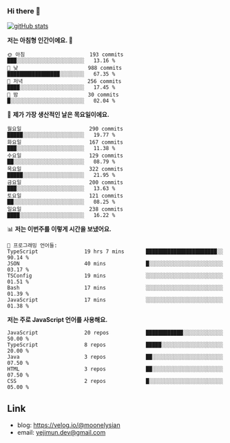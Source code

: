 ### Hi there 👋

<!--
**moonelysian/moonelysian** is a ✨ _special_ ✨ repository because its `README.md` (this file) appears on your GitHub profile.

Here are some ideas to get you started:

- 🔭 I’m currently working on ...
- 🌱 I’m currently learning ...
- 👯 I’m looking to collaborate on ...
- 🤔 I’m looking for help with ...
- 💬 Ask me about ...
- 📫 How to reach me: ...
- 😄 Pronouns: ...
- ⚡ Fun fact: ...
-->

<!-- [![wakatime stats](https://github-readme-stats.vercel.app/api/wakatime?username=moonelysian)](https://github.com/anuraghazra/github-readme-stats) -->

[![gitHub stats](https://github-readme-stats.vercel.app/api?username=moonelysian&show_icons=true)](https://github.com/anuraghazra/github-readme-stats)

<!--START_SECTION:waka-->
**저는 아침형 인간이에요. 🐤** 

```text
🌞 아침                     193 commits         ███░░░░░░░░░░░░░░░░░░░░░░   13.16 % 
🌆 낮　                     988 commits         █████████████████░░░░░░░░   67.35 % 
🌃 저녁                     256 commits         ████░░░░░░░░░░░░░░░░░░░░░   17.45 % 
🌙 밤　                     30 commits          █░░░░░░░░░░░░░░░░░░░░░░░░   02.04 % 
```
📅 **제가 가장 생산적인 날은 목요일이에요.** 

```text
월요일                      290 commits         █████░░░░░░░░░░░░░░░░░░░░   19.77 % 
화요일                      167 commits         ███░░░░░░░░░░░░░░░░░░░░░░   11.38 % 
수요일                      129 commits         ██░░░░░░░░░░░░░░░░░░░░░░░   08.79 % 
목요일                      322 commits         █████░░░░░░░░░░░░░░░░░░░░   21.95 % 
금요일                      200 commits         ███░░░░░░░░░░░░░░░░░░░░░░   13.63 % 
토요일                      121 commits         ██░░░░░░░░░░░░░░░░░░░░░░░   08.25 % 
일요일                      238 commits         ████░░░░░░░░░░░░░░░░░░░░░   16.22 % 
```


📊 **저는 이번주를 이렇게 시간을 보냈어요.** 

```text
💬 프로그래밍 언어들: 
TypeScript               19 hrs 7 mins       ███████████████████████░░   90.14 % 
JSON                     40 mins             █░░░░░░░░░░░░░░░░░░░░░░░░   03.17 % 
TSConfig                 19 mins             ░░░░░░░░░░░░░░░░░░░░░░░░░   01.51 % 
Bash                     17 mins             ░░░░░░░░░░░░░░░░░░░░░░░░░   01.39 % 
JavaScript               17 mins             ░░░░░░░░░░░░░░░░░░░░░░░░░   01.38 % 
```

**저는 주로 JavaScript 언어를 사용해요.** 

```text
JavaScript               20 repos            ████████████░░░░░░░░░░░░░   50.00 % 
TypeScript               8 repos             █████░░░░░░░░░░░░░░░░░░░░   20.00 % 
Java                     3 repos             ██░░░░░░░░░░░░░░░░░░░░░░░   07.50 % 
HTML                     3 repos             ██░░░░░░░░░░░░░░░░░░░░░░░   07.50 % 
CSS                      2 repos             █░░░░░░░░░░░░░░░░░░░░░░░░   05.00 % 
```




<!--END_SECTION:waka-->


## Link
- blog: https://velog.io/@moonelysian
- email: yejimun.dev@gmail.com
